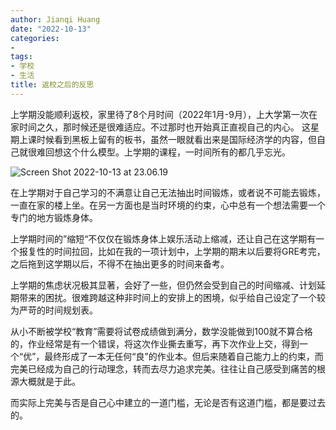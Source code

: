```yaml
---
author: Jianqi Huang
date: "2022-10-13"
categories:
- 
tags:
- 学校
- 生活
title: 返校之后的反思
---
```


上学期没能顺利返校，家里待了8个月时间（2022年1月-9月），上大学第一次在家时间之久，那时候还是很难适应。不过那时也开始真正直视自己的内心。
这星期上课时候看到黑板上留有的板书，虽然一眼就看出来是国际经济学的内容，但自己就很难回想这个什么模型。上学期的课程，一时间所有的都几乎忘光。

![Screen Shot 2022-10-13 at 23.06.19](https://cheinchi.oss-cn-hangzhou.aliyuncs.com/img/Screen%20Shot%202022-10-13%20at%2023.06.19.png)

在上学期对于自己学习的不满意让自己无法抽出时间锻炼，或者说不可能去锻炼，一直在家的楼上坐。在另一方面也是当时环境的约束，心中总有一个想法需要一个专门的地方锻炼身体。

上学期时间的”缩短“不仅仅在锻炼身体上娱乐活动上缩减，还让自己在这学期有一个报复性的时间拉回，比如在我的一项计划中，上学期的期末以后要将GRE考完，之后拖到这学期以后，不得不在抽出更多的时间来备考。

上学期的焦虑状况极其显著，会好了一些，但仍然会受到自己的时间缩减、计划延期带来的困扰。很难跨越这种非时间上的安排上的困境，似乎给自己设定了一个较为严苛的时间规划表。

从小不断被学校“教育”需要将试卷成绩做到满分，数学没能做到100就不算合格的，作业经常是有一个错误，将这次作业撕去重写，再下次作业上交，得到一个“优”，最终形成了一本无任何“良”的作业本。但后来随着自己能力上的约束，而完美已经成为自己的行动理念，转而去尽力追求完美。往往让自己感受到痛苦的根源大概就是于此。

而实际上完美与否是自己心中建立的一道门槛，无论是否有这道门槛，都是要过去的。



